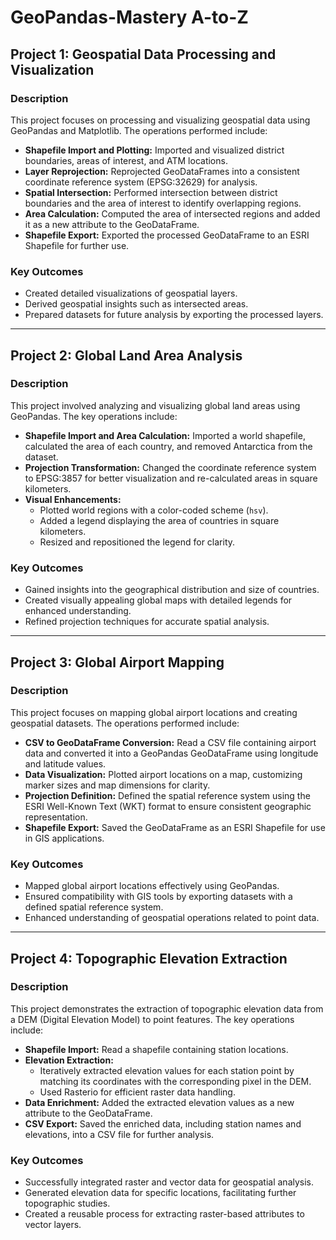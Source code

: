# GeoPandas-Mastery A-to-Z

## **Project 1: Geospatial Data Processing and Visualization**

### **Description**
This project focuses on processing and visualizing geospatial data using GeoPandas and Matplotlib. The operations performed include:

- **Shapefile Import and Plotting:** Imported and visualized district boundaries, areas of interest, and ATM locations.
- **Layer Reprojection:** Reprojected GeoDataFrames into a consistent coordinate reference system (EPSG:32629) for analysis.
- **Spatial Intersection:** Performed intersection between district boundaries and the area of interest to identify overlapping regions.
- **Area Calculation:** Computed the area of intersected regions and added it as a new attribute to the GeoDataFrame.
- **Shapefile Export:** Exported the processed GeoDataFrame to an ESRI Shapefile for further use.

### **Key Outcomes**
- Created detailed visualizations of geospatial layers.
- Derived geospatial insights such as intersected areas.
- Prepared datasets for future analysis by exporting the processed layers.

---
## **Project 2: Global Land Area Analysis**

### **Description**
This project involved analyzing and visualizing global land areas using GeoPandas. The key operations include:

- **Shapefile Import and Area Calculation:** Imported a world shapefile, calculated the area of each country, and removed Antarctica from the dataset.
- **Projection Transformation:** Changed the coordinate reference system to EPSG:3857 for better visualization and re-calculated areas in square kilometers.
- **Visual Enhancements:**
  - Plotted world regions with a color-coded scheme (`hsv`).
  - Added a legend displaying the area of countries in square kilometers.
  - Resized and repositioned the legend for clarity.

### **Key Outcomes**
- Gained insights into the geographical distribution and size of countries.
- Created visually appealing global maps with detailed legends for enhanced understanding.
- Refined projection techniques for accurate spatial analysis.

---

## **Project 3: Global Airport Mapping**

### **Description**
This project focuses on mapping global airport locations and creating geospatial datasets. The operations performed include:

- **CSV to GeoDataFrame Conversion:** Read a CSV file containing airport data and converted it into a GeoPandas GeoDataFrame using longitude and latitude values.
- **Data Visualization:** Plotted airport locations on a map, customizing marker sizes and map dimensions for clarity.
- **Projection Definition:** Defined the spatial reference system using the ESRI Well-Known Text (WKT) format to ensure consistent geographic representation.
- **Shapefile Export:** Saved the GeoDataFrame as an ESRI Shapefile for use in GIS applications.

### **Key Outcomes**
- Mapped global airport locations effectively using GeoPandas.
- Ensured compatibility with GIS tools by exporting datasets with a defined spatial reference system.
- Enhanced understanding of geospatial operations related to point data.

---
## **Project 4: Topographic Elevation Extraction**

### **Description**
This project demonstrates the extraction of topographic elevation data from a DEM (Digital Elevation Model) to point features. The key operations include:

- **Shapefile Import:** Read a shapefile containing station locations.
- **Elevation Extraction:**
  - Iteratively extracted elevation values for each station point by matching its coordinates with the corresponding pixel in the DEM.
  - Used Rasterio for efficient raster data handling.
- **Data Enrichment:** Added the extracted elevation values as a new attribute to the GeoDataFrame.
- **CSV Export:** Saved the enriched data, including station names and elevations, into a CSV file for further analysis.

### **Key Outcomes**
- Successfully integrated raster and vector data for geospatial analysis.
- Generated elevation data for specific locations, facilitating further topographic studies.
- Created a reusable process for extracting raster-based attributes to vector layers.
